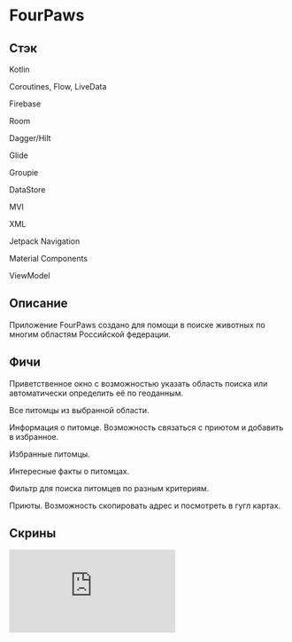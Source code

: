 # FourPaws

## Стэк
Kotlin

Coroutines, Flow, LiveData

Firebase

Room

Dagger/Hilt

Glide

Groupie

DataStore

MVI

XML

Jetpack Navigation

Material Components

ViewModel

## Описание

Приложение FourPaws создано для помощи в поиске животных по многим областям Российской федерации.

## Фичи

Приветственное окно с возможностью указать область поиска или автоматически определить её по геоданным.

Все питомцы из выбранной области.

Информация о питомце. Возможность связаться с приютом и добавить в избранное.

Избранные питомцы.

Интересные факты о питомцах.

Фильтр для поиска питомцев по разным критериям.

Приюты. Возможность скопировать адрес и посмотреть в гугл картах.

## Скрины
![alt text](https://disk.yandex.ru/i/bAX58xwkRtMYgg.img)
